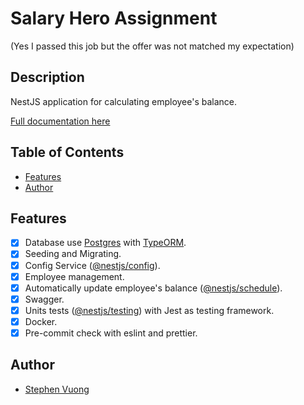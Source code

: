 # Salary Hero Assignment

(Yes I passed this job but the offer was not matched my expectation)

## Description <!-- omit in toc -->

NestJS application for calculating employee's balance.

[Full documentation here](/docs/readme.md)

## Table of Contents <!-- omit in toc -->

- [Features](#features)
- [Author](#author)

## Features

- [x] Database use [Postgres](https://www.postgresql.org/) with [TypeORM](https://www.npmjs.com/package/typeorm).
- [x] Seeding and Migrating.
- [x] Config Service ([@nestjs/config](https://www.npmjs.com/package/@nestjs/config)).
- [x] Employee management.
- [x] Automatically update employee's balance ([@nestjs/schedule](https://www.npmjs.com/package/@nestjs/schedule)).
- [x] Swagger.
- [x] Units tests ([@nestjs/testing](https://www.npmjs.com/package/@nestjs/testing)) with Jest as testing framework.
- [x] Docker.
- [x] Pre-commit check with eslint and prettier.

## Author

- [Stephen Vuong](https://www.linkedin.com/in/vuongthanh148)

